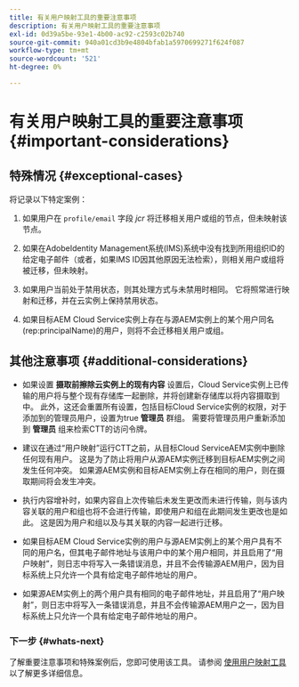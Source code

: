 ```yaml
---
title: 有关用户映射工具的重要注意事项
description: 有关用户映射工具的重要注意事项
exl-id: 0d39a5be-93e1-4b00-ac92-c2593c02b740
source-git-commit: 940a01cd3b9e4804bfab1a5970699271f624f087
workflow-type: tm+mt
source-wordcount: '521'
ht-degree: 0%

---
```


# 有关用户映射工具的重要注意事项 {#important-considerations}


## 特殊情况 {#exceptional-cases}

将记录以下特定案例：

1. 如果用户在 `profile/email` 字段 *jcr* 将迁移相关用户或组的节点，但未映射该节点。

1. 如果在AdobeIdentity Management系统(IMS)系统中没有找到所用组织ID的给定电子邮件（或者，如果IMS ID因其他原因无法检索），则相关用户或组将被迁移，但未映射。

1. 如果用户当前处于禁用状态，则其处理方式与未禁用时相同。 它将照常进行映射和迁移，并在云实例上保持禁用状态。

1. 如果目标AEM Cloud Service实例上存在与源AEM实例上的某个用户同名(rep:principalName)的用户，则将不会迁移相关用户或组。

## 其他注意事项 {#additional-considerations}

* 如果设置 **摄取前擦除云实例上的现有内容** 设置后，Cloud Service实例上已传输的用户将与整个现有存储库一起删除，并将创建新存储库以将内容摄取到中。 此外，这还会重置所有设置，包括目标Cloud Service实例的权限，对于添加到的管理员用户，设置为true **管理员** 群组。 需要将管理员用户重新添加到 **管理员** 组来检索CTT的访问令牌。

* 建议在通过“用户映射”运行CTT之前，从目标Cloud ServiceAEM实例中删除任何现有用户。 这是为了防止将用户从源AEM实例迁移到目标AEM实例之间发生任何冲突。 如果源AEM实例和目标AEM实例上存在相同的用户，则在摄取期间将会发生冲突。

* 执行内容增补时，如果内容自上次传输后未发生更改而未进行传输，则与该内容关联的用户和组也将不会进行传输，即使用户和组在此期间发生更改也是如此。 这是因为用户和组以及与其关联的内容一起进行迁移。

* 如果目标AEM Cloud Service实例的用户与源AEM实例上的某个用户具有不同的用户名，但其电子邮件地址与该用户中的某个用户相同，并且启用了“用户映射”，则日志中将写入一条错误消息，并且不会传输源AEM用户，因为目标系统上只允许一个具有给定电子邮件地址的用户。

* 如果源AEM实例上的两个用户具有相同的电子邮件地址，并且启用了“用户映射”，则日志中将写入一条错误消息，并且不会传输源AEM用户之一，因为目标系统上只允许一个具有给定电子邮件地址的用户。

### 下一步 {#whats-next}

了解重要注意事项和特殊案例后，您即可使用该工具。 请参阅 [使用用户映射工具](/help/journey-migration/content-transfer-tool/user-mapping-tool/using-user-mapping-tool.md) 以了解更多详细信息。
